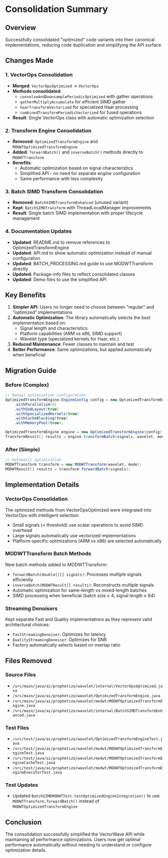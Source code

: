 # Consolidation Summary

## Overview
Successfully consolidated "optimized" code variants into their canonical implementations, reducing code duplication and simplifying the API surface.

## Changes Made

### 1. VectorOps Consolidation
- **Merged**: `VectorOpsOptimized` → `VectorOps`
- **Methods consolidated**:
  - `convolveAndDownsamplePeriodicOptimized` with gather operations
  - `gatherMultiplyAccumulate` for efficient SIMD gather
  - `haarTransformVectorized` for specialized Haar processing
  - `combinedTransformPeriodicVectorized` for fused operations
- **Result**: Single VectorOps class with automatic optimization selection

### 2. Transform Engine Consolidation
- **Removed**: `OptimizedTransformEngine` and `MODWTOptimizedTransformEngine`
- **Added**: `forwardBatch()` and `inverseBatch()` methods directly to `MODWTTransform`
- **Benefits**:
  - Automatic optimization based on signal characteristics
  - Simplified API - no need for separate engine configuration
  - Same performance with less complexity

### 3. Batch SIMD Transform Consolidation
- **Removed**: `BatchSIMDTransformEnhanced` (unused variant)
- **Kept**: `BatchSIMDTransform` with ThreadLocalManager improvements
- **Result**: Single batch SIMD implementation with proper lifecycle management

### 4. Documentation Updates
- **Updated**: README.md to remove references to OptimizedTransformEngine
- **Updated**: API.md to show automatic optimization instead of manual configuration
- **Updated**: BATCH_PROCESSING.md guide to use MODWTTransform directly
- **Updated**: Package-info files to reflect consolidated classes
- **Updated**: Demo files to use the simplified API

## Key Benefits

1. **Simpler API**: Users no longer need to choose between "regular" and "optimized" implementations
2. **Automatic Optimization**: The library automatically selects the best implementation based on:
   - Signal length and characteristics
   - Platform capabilities (ARM vs x86, SIMD support)
   - Wavelet type (specialized kernels for Haar, etc.)
3. **Reduced Maintenance**: Fewer classes to maintain and test
4. **Better Performance**: Same optimizations, but applied automatically when beneficial

## Migration Guide

### Before (Complex)
```java
// Manual optimization configuration
OptimizedTransformEngine.EngineConfig config = new OptimizedTransformEngine.EngineConfig()
    .withParallelism(4)
    .withSoALayout(true)
    .withSpecializedKernels(true)
    .withCacheBlocking(true)
    .withMemoryPool(true);

OptimizedTransformEngine engine = new OptimizedTransformEngine(config);
TransformResult[] results = engine.transformBatch(signals, wavelet, mode);
```

### After (Simple)
```java
// Automatic optimization
MODWTTransform transform = new MODWTTransform(wavelet, mode);
MODWTResult[] results = transform.forwardBatch(signals);
```

## Implementation Details

### VectorOps Consolidation
The optimized methods from VectorOpsOptimized were integrated into VectorOps with intelligent selection:
- Small signals (< threshold) use scalar operations to avoid SIMD overhead
- Large signals automatically use vectorized implementations
- Platform-specific optimizations (ARM vs x86) are selected automatically

### MODWTTransform Batch Methods
New batch methods added to MODWTTransform:
- `forwardBatch(double[][] signals)`: Processes multiple signals efficiently
- `inverseBatch(MODWTResult[] results)`: Reconstructs multiple signals
- Automatic optimization for same-length vs mixed-length batches
- SIMD processing when beneficial (batch size ≥ 4, signal length ≥ 64)

### Streaming Denoisers
Kept separate Fast and Quality implementations as they represent valid architectural choices:
- `FastStreamingDenoiser`: Optimizes for latency
- `QualityStreamingDenoiser`: Optimizes for SNR
- Factory automatically selects based on overlap ratio

## Files Removed

### Source Files
- `/src/main/java/ai/prophetizo/wavelet/internal/VectorOpsOptimized.java`
- `/src/main/java/ai/prophetizo/wavelet/OptimizedTransformEngine.java`
- `/src/main/java/ai/prophetizo/wavelet/modwt/MODWTOptimizedTransformEngine.java`
- `/src/main/java/ai/prophetizo/wavelet/internal/BatchSIMDTransformEnhanced.java`

### Test Files
- `/src/test/java/ai/prophetizo/wavelet/OptimizedTransformEngineTest.java`
- `/src/test/java/ai/prophetizo/wavelet/modwt/MODWTOptimizedTransformEngineTest.java`
- `/src/test/java/ai/prophetizo/wavelet/modwt/MODWTOptimizedTransformEngineCacheTest.java`
- `/src/test/java/ai/prophetizo/wavelet/modwt/MODWTOptimizedTransformEngineExecutorTest.java`

### Test Updates
- Updated `BatchSIMDMODWTTest.testOptimizedEngineIntegration()` to use `MODWTTransform.forwardBatch()` instead of `MODWTOptimizedTransformEngine`

## Conclusion
The consolidation successfully simplified the VectorWave API while maintaining all performance optimizations. Users now get optimal performance automatically without needing to understand or configure optimization details.